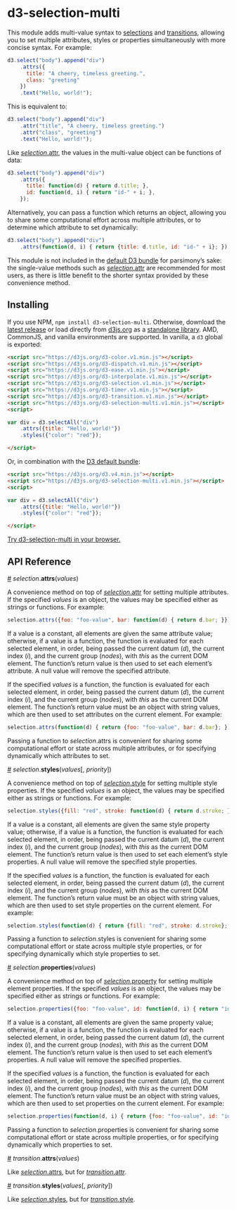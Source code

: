 # d3-selection-multi

This module adds multi-value syntax to [selections](https://github.com/d3/d3-selection) and [transitions](https://github.com/d3/d3-transition), allowing you to set multiple attributes, styles or properties simultaneously with more concise syntax. For example:

```js
d3.select("body").append("div")
    .attrs({
      title: "A cheery, timeless greeting.",
      class: "greeting"
    })
    .text("Hello, world!");
```

This is equivalent to:

```js
d3.select("body").append("div")
    .attr("title", "A cheery, timeless greeting.")
    .attr("class", "greeting")
    .text("Hello, world!");
```

Like [*selection*.attr](https://github.com/d3/d3-selection#selection_attr), the values in the multi-value object can be functions of data:

```js
d3.select("body").append("div")
    .attrs({
      title: function(d) { return d.title; },
      id: function(d, i) { return "id-" + i; },
    });
```

Alternatively, you can pass a function which returns an object, allowing you to share some computational effort across multiple attributes, or to determine which attribute to set dynamically:

```js
d3.select("body").append("div")
    .attrs(function(d, i) { return {title: d.title, id: "id-" + i}; });
```

This module is not included in the [default D3 bundle](https://github.com/d3/d3) for parsimony’s sake: the single-value methods such as [*selection*.attr](https://github.com/d3/d3-selection#selection_attr) are recommended for most users, as there is little benefit to the shorter syntax provided by these convenience method.

## Installing

If you use NPM, `npm install d3-selection-multi`. Otherwise, download the [latest release](https://github.com/d3/d3-selection-multi/releases/latest) or load directly from [d3js.org](https://d3js.org) as a [standalone library](https://d3js.org/d3-selection-multi.v1.min.js). AMD, CommonJS, and vanilla environments are supported. In vanilla, a `d3` global is exported:

```html
<script src="https://d3js.org/d3-color.v1.min.js"></script>
<script src="https://d3js.org/d3-dispatch.v1.min.js"></script>
<script src="https://d3js.org/d3-ease.v1.min.js"></script>
<script src="https://d3js.org/d3-interpolate.v1.min.js"></script>
<script src="https://d3js.org/d3-selection.v1.min.js"></script>
<script src="https://d3js.org/d3-timer.v1.min.js"></script>
<script src="https://d3js.org/d3-transition.v1.min.js"></script>
<script src="https://d3js.org/d3-selection-multi.v1.min.js"></script>
<script>

var div = d3.selectAll("div")
    .attrs({title: "Hello, world!"})
    .styles({"color": "red"});

</script>
```

Or, in combination with the [D3 default bundle](https://github.com/d3/d3):

```html
<script src="https://d3js.org/d3.v4.min.js"></script>
<script src="https://d3js.org/d3-selection-multi.v1.min.js"></script>
<script>

var div = d3.selectAll("div")
    .attrs({title: "Hello, world!"})
    .styles({"color": "red"});

</script>
```

[Try d3-selection-multi in your browser.](https://tonicdev.com/npm/d3-selection-multi)

## API Reference

<a name="selection_attrs" href="#selection_attrs">#</a> <i>selection</i>.<b>attrs</b>(<i>values</i>)

A convenience method on top of [*selection*.attr](https://github.com/d3/d3-selection#selection_attr) for setting multiple attributes. If the specified *values* is an object, the values may be specified either as strings or functions. For example:

```js
selection.attrs({foo: "foo-value", bar: function(d) { return d.bar; }});
```

If a value is a constant, all elements are given the same attribute value; otherwise, if a value is a function, the function is evaluated for each selected element, in order, being passed the current datum (*d*), the current index (*i*), and the current group (*nodes*), with *this* as the current DOM element. The function’s return value is then used to set each element’s attribute. A null value will remove the specified attribute.

If the specified *values* is a function, the function is evaluated for each selected element, in order, being passed the current datum (*d*), the current index (*i*), and the current group (*nodes*), with *this* as the current DOM element. The function’s return value must be an object with string values, which are then used to set attributes on the current element. For example:

```js
selection.attrs(function(d) { return {foo: "foo-value", bar: d.bar}; });
```

Passing a function to *selection*.attrs is convenient for sharing some computational effort or state across multiple attributes, or for specifying dynamically which attributes to set.

<a name="selection_styles" href="#selection_styles">#</a> <i>selection</i>.<b>styles</b>(<i>values</i>[, <i>priority</i>])

A convenience method on top of [*selection*.style](https://github.com/d3/d3-selection#selection_style) for setting multiple style properties. If the specified *values* is an object, the values may be specified either as strings or functions. For example:

```js
selection.styles({fill: "red", stroke: function(d) { return d.stroke; }});
```

If a value is a constant, all elements are given the same style property value; otherwise, if a value is a function, the function is evaluated for each selected element, in order, being passed the current datum (*d*), the current index (*i*), and the current group (*nodes*), with *this* as the current DOM element. The function’s return value is then used to set each element’s style properties. A null value will remove the specified style properties.

If the specified *values* is a function, the function is evaluated for each selected element, in order, being passed the current datum (*d*), the current index (*i*), and the current group (*nodes*), with *this* as the current DOM element. The function’s return value must be an object with string values, which are then used to set style properties on the current element. For example:

```js
selection.styles(function(d) { return {fill: "red", stroke: d.stroke}; });
```

Passing a function to *selection*.styles is convenient for sharing some computational effort or state across multiple style properties, or for specifying dynamically which style properties to set.

<a name="selection_properties" href="#selection_properties">#</a> <i>selection</i>.<b>properties</b>(<i>values</i>)

A convenience method on top of [*selection*.property](https://github.com/d3/d3-selection#selection_property) for setting multiple element properties. If the specified *values* is an object, the values may be specified either as strings or functions. For example:

```js
selection.properties({foo: "foo-value", id: function(d, i) { return "id-" + i; }});
```

If a value is a constant, all elements are given the same property value; otherwise, if a value is a function, the function is evaluated for each selected element, in order, being passed the current datum (*d*), the current index (*i*), and the current group (*nodes*), with *this* as the current DOM element. The function’s return value is then used to set each element’s properties. A null value will remove the specified properties.

If the specified *values* is a function, the function is evaluated for each selected element, in order, being passed the current datum (*d*), the current index (*i*), and the current group (*nodes*), with *this* as the current DOM element. The function’s return value must be an object with string values, which are then used to set properties on the current element. For example:

```js
selection.properties(function(d, i) { return {foo: "foo-value", id: "id-" + i}; });
```

Passing a function to *selection*.properties is convenient for sharing some computational effort or state across multiple properties, or for specifying dynamically which properties to set.

<a name="transition_attrs" href="#transition_attrs">#</a> <i>transition</i>.<b>attrs</b>(<i>values</i>)

Like [*selection*.attrs](#selection_attrs), but for [*transition*.attr](https://github.com/d3/d3-transition#transition_attr).

<a name="transition_styles" href="#transition_styles">#</a> <i>transition</i>.<b>styles</b>(<i>values</i>[, <i>priority</i>])

Like [*selection*.styles](#selection_styles), but for [*transition*.style](https://github.com/d3/d3-transition#transition_style).
